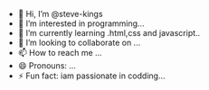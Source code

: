 - 👋 Hi, I’m @steve-kings
- 👀 I’m interested in programming...
- 🌱 I’m currently learning .html,css and javascript..
- 💞️ I’m looking to collaborate on ...
- 📫 How to reach me ...
- 😄 Pronouns: ...
- ⚡ Fun fact: iam passionate in codding...

<!---
steve-kings/steve-kings is a ✨ special ✨ repository because its `README.md` (this file) appears on your GitHub profile.
You can click the Preview link to take a look at your changes.
--->
